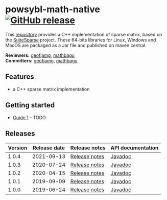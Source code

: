 # powsybl-math-native [![GitHub release](https://img.shields.io/github/release/powsybl/powsybl-math-native.svg)](https://github.com/powsybl/powsybl-math-native/releases/)
This [repository](https://github.com/powsybl/powsybl-math-native) provides a C++ implementation of sparse matrix, based on the [SuiteSparse](http://faculty.cse.tamu.edu/davis/suitesparse.html) project. These 64-bits libraries for Linux, Windows and MacOS are packaged as a Jar file and published on maven central.

**Reviewers:** [geofjamg](https://github.com/geofjamg), [mathbagu](https://github.com/mathbagu)  
**Committers:** [geofjamg](https://github.com/geofjamg), [mathbagu](https://github.com/mathbagu)

## Features

-  a C++ sparse matrix implementation

## Getting started

- [Guide 1]() - TODO

## Releases

| Version | Release date | Release notes | API documentation |
| ------- | ------------ | ------------- | ----------------- |
| 1.0.4 | 2021-09-13 | [Release notes](https://github.com/powsybl/powsybl-math-native/releases/tag/v1.0.4) | [Javadoc](https://javadoc.io/doc/com.powsybl/powsybl-math-native/1.0.4/index.html) |
| 1.0.3 | 2020-07-24 | [Release notes](https://github.com/powsybl/powsybl-math-native/releases/tag/v1.0.3) | [Javadoc](https://javadoc.io/doc/com.powsybl/powsybl-math-native/1.0.3/index.html) |
| 1.0.2 | 2020-04-15 | [Release notes](https://github.com/powsybl/powsybl-math-native/releases/tag/v1.0.2) | [Javadoc](https://javadoc.io/doc/com.powsybl/powsybl-math-native/1.0.2/index.html) |
| 1.0.1 | 2019-09-09 | [Release notes](https://github.com/powsybl/powsybl-math-native/releases/tag/v1.0.1) | [Javadoc](https://javadoc.io/doc/com.powsybl/powsybl-math-native/1.0.1/index.html) |
| 1.0.0 | 2019-06-24 | [Release notes](https://github.com/powsybl/powsybl-math-native/releases/tag/v1.0.0) | [Javadoc](https://javadoc.io/doc/com.powsybl/powsybl-math-native/1.0.0/index.html) |
